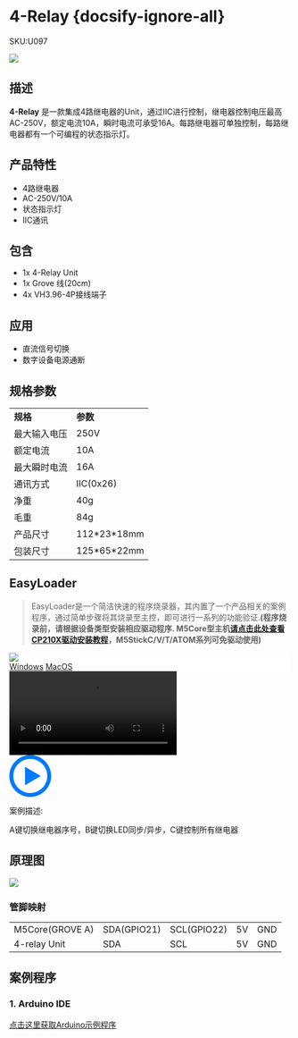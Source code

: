 # 4-Relay {docsify-ignore-all}

<el-tag effect="plain">SKU:U097</el-tag>

<div class="product_pic"><img src="assets/img/product_pics/unit/4_relay/4relay.webp"></div>

## 描述

**4-Relay** 是一款集成4路继电器的Unit，通过IIC进行控制，继电器控制电压最高AC-250V，额定电流10A，瞬时电流可承受16A。每路继电器可单独控制，每路继电器都有一个可编程的状态指示灯。

## 产品特性

- 4路继电器
- AC-250V/10A
- 状态指示灯
- IIC通讯

## 包含

- 1x 4-Relay Unit
- 1x Grove 线(20cm)
- 4x VH3.96-4P接线端子

## 应用

- 直流信号切换
- 数字设备电源通断

## 规格参数
 
<table>
   <tr style="font-weight:bold">
      <td>规格</td>
      <td>参数</td>
   </tr>
   <tr>
      <td>最大输入电压</td>
      <td>250V</td>
   </tr>
   <tr>
      <td>额定电流</td>
      <td>10A</td>
   </tr>
   <tr>
      <td>最大瞬时电流</td>
      <td>16A</td>
   </tr>
   <tr>
      <td>通讯方式</td>
      <td>IIC(0x26)</td>
   </tr>
   <tr>
      <td>净重</td>
      <td>40g</td>
   </tr>
   <tr>
      <td>毛重</td>
      <td>84g</td>
   </tr>
   <tr>
      <td>产品尺寸</td>
      <td>112*23*18mm</td>
   </tr>
   <tr>
      <td>包装尺寸</td>
      <td>125*65*22mm</td>
   </tr>
 </table>


## EasyLoader

>EasyLoader是一个简洁快速的程序烧录器，其内置了一个产品相关的案例程序，通过简单步骤将其烧录至主控，即可进行一系列的功能验证.**(程序烧录前，请根据设备类型安装相应驱动程序. M5Core型主机[请点击此处查看CP210X驱动安装教程](zh_CN/arduino/arduino_development?id=安装串口驱动)，M5StickC/V/T/ATOM系列可免驱动使用)**

<div class="easyloader-box">
    <div style="background-color:white;">
        <div><img src="https://m5stack.oss-cn-shenzhen.aliyuncs.com/image/easyloader_intro.webp"></div>
        <div class="easyloader-btn">
            <a href="https://m5stack.oss-cn-shenzhen.aliyuncs.com/EasyLoader/Windows/UNIT/For%20M5Core/EasyLoader_4_Relay_Unit.exe">Windows</a>
            <a href="https://m5stack.oss-cn-shenzhen.aliyuncs.com/EasyLoader/MacOS/UNIT/EasyLoader_4Relay_Unit_for_M5Core.dmg">MacOS</a>
        </div>
    </div>
    <div>
        <video id="example_video" controls>
            <source src="https://m5stack.oss-cn-shenzhen.aliyuncs.com/video/Product_example_video/Unit/4-RELAY_UNIT.mp4" type="video/mp4">
        </video>
        <div class="easyloader-mask">
        <a>
            <svg id="play-btn" t="1583228776634" class="icon" viewBox="0 0 1024 1024" version="1.1" xmlns="http://www.w3.org/2000/svg" p-id="4152" width="75" height="75"><path d="M512 0C229.216 0 0 229.216 0 512s229.216 512 512 512 512-229.216 512-512S794.784 0 512 0z m0 928C282.24 928 96 741.76 96 512S282.24 96 512 96s416 186.24 416 416-186.24 416-416 416zM384 288l384 224-384 224z" p-id="4153" fill="#007aff"></path></svg></a>
            <p>案例描述:</p>
            <p>A键切换继电器序号，B键切换LED同步/异步，C键控制所有继电器</p>
        </div>
    </div>
</div>

## 原理图

<img src="assets/img/product_pics/unit/4_relay/4-relay_sch.webp">

### 管脚映射

<table>
 <tr><td>M5Core(GROVE A)</td><td>SDA(GPIO21)</td><td>SCL(GPIO22)</td><td>5V</td><td>GND</td></tr>
 <tr><td>4-relay Unit</td><td>SDA</td><td>SCL</td><td>5V</td><td>GND</td></tr>
</table>

## 案例程序

### 1. Arduino IDE

[点击这里获取Arduino示例程序](https://github.com/m5stack/M5Stack/tree/master/examples/Unit/4-RELAY)

<script>

   var purchase_link = 'https://m5stack.com/products/4-relay-unit';

   anchor_search(purchase_link);
   scrollFunc();

</script>
